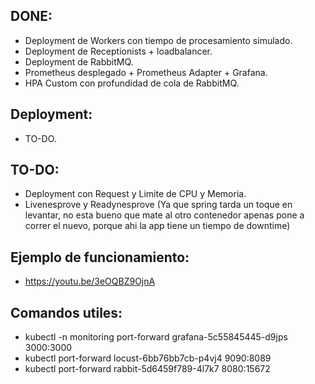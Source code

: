 ## DONE:
* Deployment de Workers con tiempo de procesamiento simulado.
* Deployment de Receptionists + loadbalancer.
* Deployment de RabbitMQ.
* Prometheus desplegado + Prometheus Adapter + Grafana.
* HPA Custom con profundidad de cola de RabbitMQ.

## Deployment:
* TO-DO.

## TO-DO:
* Deployment con Request y Limite de CPU y Memoria.
* Livenesprove y Readynesprove (Ya que spring tarda un toque en levantar, no esta bueno que mate al otro contenedor apenas pone a correr el nuevo, porque ahi la app tiene un  tiempo de downtime)

## Ejemplo de funcionamiento: 
* https://youtu.be/3eOQBZ9OjnA

## Comandos utiles:
* kubectl -n monitoring port-forward grafana-5c55845445-d9jps 3000:3000
* kubectl port-forward locust-6bb76bb7cb-p4vj4 9090:8089
* kubectl port-forward rabbit-5d6459f789-4l7k7 8080:15672
